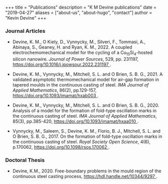 +++
title = "Publications"
description = "K M Devine publications"
date = "2019-04-27"
aliases = ["about-us", "about-hugo", "contact"]
author = "Kevin Devine"
+++

### Journal Articles

* Devine, K. M., O Kiely, D., Vynnycky, M., Silveri, F., Tommasi, A., Abinaya, S., Geaney, H. and Ryan, K. M., 2022. A coupled electrochemomechanical model for the cycling of a Cu<sub>15</sub>Si<sub>4</sub>-hosted silicon nanowire. *Journal of Power Sources*, 529, pp. 231197, <a href="https://doi.org/10.1016/j.jpowsour.2022.231197" target="_blank" rel="noopener noreferrer"><span>https://<span></span>doi.org/10.1016/j.jpowsour.2022.231197</span> </a>.

* Devine, K. M., Vynnycky, M., Mitchell, S. L. and O Brien, S. B. G., 2021. A validated asymptotic thermomechanical model for air-gap formation in tapered moulds in the continuous casting of steel. *IMA Journal of Applied Mathematics*, 86(2), pp.129-157, <a href="https://doi.org/10.1093/imamat/hxab003" target="_blank" rel="noopener noreferrer"><span>https://<span></span>doi.org/10.1093/imamat/hxab003</span> </a>.

* Devine, K. M., Vynnycky, M., Mitchell, S. L. and O Brien, S. B. G., 2020. Analysis of a model for the formation of fold-type oscillation marks in the continuous casting of steel. *IMA Journal of Applied Mathematics*, 85(3), pp.385-420, <a href="https://doi.org/10.1093/imamat/hxaa010" target="_blank" rel="noopener noreferrer"><span>https://<span></span>doi.org/10.1093/imamat/hxaa010</span> </a>.

* Vynnycky, M., Saleem, S., Devine, K. M., Florio, B. J., Mitchell, S. L. and O Brien, S. B. G., 2017. On the formation of fold-type oscillation marks in the continuous casting of steel. *Royal Society Open Science*, 4(6), p.170062, <a href="https://doi.org/10.1098/rsos.170062" target="_blank" rel="noopener noreferrer"><span>https://<span></span>doi.org/10.1098/rsos.170062</span> </a>.


### Doctoral Thesis

*  Devine, K.M., 2020. Free-boundary problems in the mould region of the continuous steel casting process, <a href="http://hdl.handle.net/10344/9297" target="_blank" rel="noopener noreferrer"><span>https://<span></span>hdl.handle.net/10344/9297</span> </a>.

